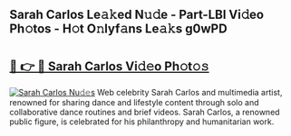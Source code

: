 ## Sarah Carlos Le𝚊𝚔ed N𝚞𝚍e - Part-LBl Vi𝚍eo Ph𝚘tos - H𝚘t O𝚗lyf𝚊ns Le𝚊𝚔s g0wPD

# <h2><a href="http://hf92c5.feru.top/?c=Sarah+Carlos">🔗 👉 🔴 Sarah Carlos Vi𝚍𝚎o Ph𝚘t𝚘𝚜</a></h2>

[![Sarah Carlos Nu𝚍𝚎s](https://i.imgur.com/0TWrTi3.gif)](http://hf92c5.feru.top/?c=Sarah+Carlos)
Web celebrity Sarah Carlos and multimedia artist, renowned for sharing dance and lifestyle content through solo and collaborative dance routines and brief videos. Sarah Carlos, a renowned public figure, is celebrated for his philanthropy and humanitarian work. 

